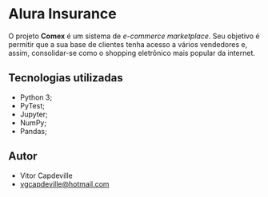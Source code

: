 # Alura Insurance

O projeto **Comex** é um sistema de _e-commerce_ _marketplace_. Seu objetivo é permitir que a sua base de clientes tenha acesso a vários vendedores e, assim, consolidar-se como o shopping eletrônico mais popular da internet.

## Tecnologias utilizadas

- Python 3;
- PyTest;
- Jupyter;
- NumPy;
- Pandas;

## Autor

- Vitor Capdeville
- vgcapdeville@hotmail.com